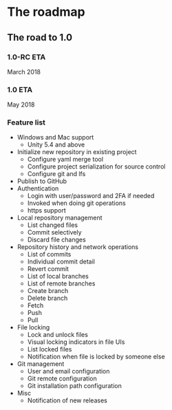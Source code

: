 # The roadmap

## The road to 1.0

### 1.0-RC ETA

March 2018

### 1.0 ETA

May 2018

### Feature list

- Windows and Mac support
  - Unity 5.4 and above
- Initialize new repository in existing project
  - Configure yaml merge tool
  - Configure project serialization for source control
  - Configure git and lfs
- Publish to GitHub
- Authentication
  - Login with user/password and 2FA if needed
  - Invoked when doing git operations
  - https support
- Local repository management
  - List changed files
  - Commit selectively
  - Discard file changes
- Repository history and network operations
  - List of commits
  - Individual commit detail
  - Revert commit
  - List of local branches
  - List of remote branches
  - Create branch
  - Delete branch
  - Fetch
  - Push
  - Pull
- File locking
  - Lock and unlock files
  - Visual locking indicators in file UIs
  - List locked files
  - Notification when file is locked by someone else
- Git management
  - User and email configuration
  - Git remote configuration
  - Git installation path configuration
- Misc
  - Notification of new releases
